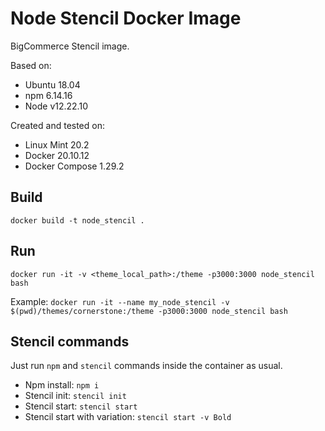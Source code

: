 # Node Stencil Docker Image

BigCommerce Stencil image.

Based on:
- Ubuntu 18.04
- npm 6.14.16
- Node v12.22.10

Created and tested on:
- Linux Mint 20.2
- Docker 20.10.12
- Docker Compose 1.29.2

## Build 

`docker build -t node_stencil .`

## Run

`docker run -it -v <theme_local_path>:/theme -p3000:3000 node_stencil bash`

Example: `docker run -it --name my_node_stencil -v $(pwd)/themes/cornerstone:/theme -p3000:3000 node_stencil bash`

## Stencil commands

Just run `npm` and `stencil` commands inside the container as usual.

- Npm install: `npm i`
- Stencil init: `stencil init`
- Stencil start: `stencil start`
- Stencil start with variation: `stencil start -v Bold`
